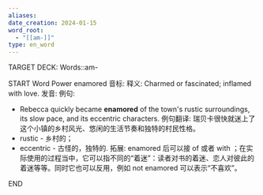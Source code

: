 ```yaml
---
aliases: 
date_creation: 2024-01-15
word_root:
  - "[[am-]]"
type: en_word
---
```

TARGET DECK: Words::am-

START
Word Power
enamored
音标: 
释义:
Charmed or fascinated; inflamed with love.
发音:
例句:
- Rebecca quickly became **enamored** of the town's rustic surroundings, its slow pace, and its eccentric characters.
例句翻译:
瑞贝卡很快就迷上了这个小镇的乡村风光、悠闲的生活节奏和独特的村民性格。
- rustic - 乡村的；
- eccentric - 古怪的，独特的.
拓展:
enamored 后可以接 of 或者 with ；在实际使用的过程当中，它可以指不同的“着迷”：读者对书的着迷、恋人对彼此的着迷等等。同时它也可以反用，例如 not enamored 可以表示“不喜欢”。
<!--ID: 1705305262503-->
END